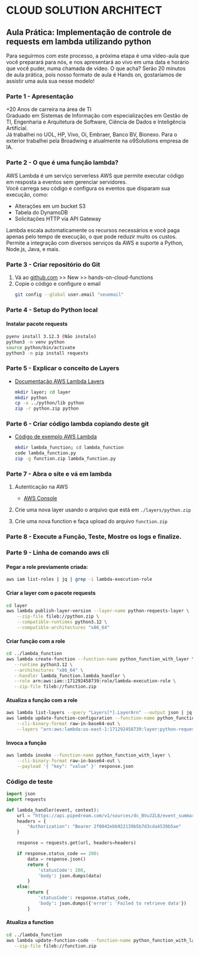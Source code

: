 # CLOUD SOLUTION ARCHITECT
## Aula Prática: Implementação de controle de requests em lambda utilizando python

Para seguirmos com este processo, a próxima etapa é uma vídeo-aula que você preparará para nós, e nos apresentará ao vivo em uma data e horário que você puder, numa chamada de vídeo. O que acha? Serão 20 minutos de aula prática, pois nosso formato de aula é Hands on, gostaríamos de assistir uma aula sua nesse modelo!

### Parte 1 - Apresentação
+20 Anos de carreira na área de TI  
Graduado em Sistemas de Informação com especializações em Gestão de TI, Engenharia e Arquitetura de Software, Ciência de Dados e Inteligência Artificial.  
Já trabalhei no UOL, HP, Vivo, Oi, Embraer, Banco BV, Bionexo. Para o exterior trabalhei pela Broadwing e atualmente na o9Solutions empresa de IA.

### Parte 2 - O que é uma função lambda?
AWS Lambda é um serviço serverless AWS que permite executar código em resposta a eventos sem gerenciar servidores.  
Você carrega seu código e configura os eventos que disparam sua execução, como:
- Alterações em um bucket S3
- Tabela do DynamoDB
- Solicitações HTTP via API Gateway

Lambda escala automaticamente os recursos necessários e você paga apenas pelo tempo de execução, o que pode reduzir muito os custos.  
Permite a integração com diversos serviços da AWS e suporte a Python, Node.js, Java, e mais.

### Parte 3 - Criar repositório do Git
1. Vá ao [github.com](https://github.com) >> New >> hands-on-cloud-functions
2. Copie o código e configure o email
   ```bash
   git config --global user.email "seuemail"
   ```

### Parte 4 - Setup do Python local
#### Instalar pacote requests
```bash
pyenv install 3.12.3 (Não instalo)
python3 -m venv python
source python/bin/activate
python3 -m pip install requests
```

### Parte 5 - Explicar o conceito de Layers
- [Documentação AWS Lambda Layers](https://docs.aws.amazon.com/lambda/latest/dg/python-layers.html)
  ```bash
  mkdir layer; cd layer
  mkdir python
  cp -a ../python/lib python
  zip -r python.zip python
  ```

### Parte 6 - Criar código lambda copiando deste git
- [Código de exemplo AWS Lambda](https://github.com/awsdocs/aws-lambda-developer-guide/tree/main/sample-apps/layer-python/function)
  ```bash
  mkdir lambda_function; cd lambda_function
  code lambda_function.py
  zip -g function.zip lambda_function.py
  ```

### Parte 7 - Abra o site e vá em lambda
1. Autenticação na AWS
   - [AWS Console](https://wpsbw.signin.aws.amazon.com/console)

2. Crie uma nova layer usando o arquivo que está em `./layers/python.zip`
3. Crie uma nova function e faça upload do arquivo `function.zip`

### Parte 8 - Execute a Função, Teste, Mostre os logs e finalize.

### Parte 9 - Linha de comando aws cli
#### Pegar a role previamente criada:
```bash
aws iam list-roles | jq | grep -i lambda-execution-role
```

#### Criar a layer com o pacote requests
```bash
cd layer
aws lambda publish-layer-version --layer-name python-requests-layer \
    --zip-file fileb://python.zip \
    --compatible-runtimes python3.12 \
    --compatible-architectures "x86_64"
```

#### Criar função com a role
```bash
cd ../lambda_function
aws lambda create-function --function-name python_function_with_layer \
   --runtime python3.12 \
   --architectures "x86_64" \
   --handler lambda_function.lambda_handler \
   --role arn:aws:iam::171292458739:role/lambda-execution-role \
   --zip-file fileb://function.zip
```

#### Atualiza a função com a role
```bash
aws lambda list-layers --query "Layers[*].LayerArn" --output json | jq -r '.[0]'
aws lambda update-function-configuration --function-name python_function_with_layer \
    --cli-binary-format raw-in-base64-out \
    --layers "arn:aws:lambda:us-east-1:171292458739:layer:python-requests-layer:1"
```

#### Invoca a função
```bash
aws lambda invoke --function-name python_function_with_layer \
    --cli-binary-format raw-in-base64-out \
    --payload '{ "key": "value" }' response.json
```

### Código de teste
```python
import json
import requests

def lambda_handler(event, context):
    url = "https://api.pipedream.com/v1/sources/dc_BVuJZL8/event_summaries"
    headers = {
        "Authorization": "Bearer 2f0042ebb922139b5b7d3cda4539b5ae"
    }

    response = requests.get(url, headers=headers)

    if response.status_code == 200:
        data = response.json()
        return {
            'statusCode': 200,
            'body': json.dumps(data)
        }
    else:
        return {
            'statusCode': response.status_code,
            'body': json.dumps({'error': 'Failed to retrieve data'})
        }
```

#### Atualiza a function
```bash
cd ../lambda_function
aws lambda update-function-code --function-name python_function_with_layer \
   --zip-file fileb://function.zip
```